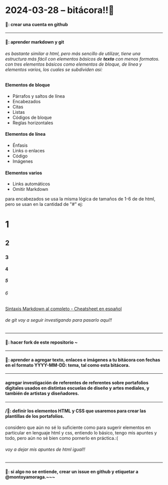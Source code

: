 # 2024-03-28 – bitácora!!🍓 #
#### 🍓: crear una cuenta en github
* * *
#### 🍓: aprender markdown y git 
###### es bastante similar a html, pero más sencillo de utilizar, tiene una estructura más fácil con elementos básicos de **texto** con menos formatos. con tres elementos básicos como elementos de bloque, de línea y elementos varios, los cuales se subdividen así:

#### Elementos de bloque ####
- Párrafos y saltos de línea
- Encabezados
- Citas
- Listas
- Códigos de bloque
- Reglas horizontales

#### Elementos de línea ####
- Énfasis
- Links o enlaces
- Código
- Imágenes

#### Elementos varios #### 
- Links automáticos
- Omitir Markdown

para encabezados se usa la misma lógica de tamaños de 1-6 de de html, pero se usan en la cantidad de "#" ej:
# 1
## 2
### 3
#### 4
##### 5
###### 6

[Sintaxis Markdown al completo - Cheatsheet en español](https://markdown.es/sintaxis-markdown/)

###### de git voy a seguir investigando para pasarlo aquí!!
* * *
#### 🍓: hacer fork de este repositorio ~
* * *
#### 🍓: aprender a agregar texto, enlaces e imágenes a tu bitácora con fechas en el formato YYYY-MM-DD: tema, tal como esta bitácora.
* * *
#### agregar investigación de referentes de referentes sobre portafolios digitales usados en distintas escuelas de diseño y artes mediales, y también de artistas y diseñadores.
* * *
#### /🍓: definir los elementos HTML y CSS que usaremos para crear las plantillas de los portafolios.
considero que aún no sé lo suficiente como para sugerir elementos en particular en lenguaje html y css, entiendo lo básico, tengo mis apuntes y todo, pero aún no sé bien como pornerlo en práctica.:( 
###### voy a dejar mis apuntes de html igual!! ######
* * *
#### 🍓: si algo no se entiende, crear un issue en github y etiquetar a @montoyamoraga.~~~

